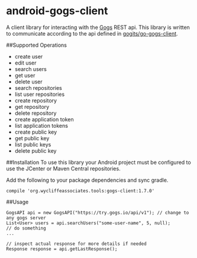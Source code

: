 # android-gogs-client
A client library for interacting with the [Gogs](https://gogs.io) REST api. This library is written to communicate according to the api defined in [gogits/go-gogs-client](https://github.com/gogits/go-gogs-client/wiki).

##Supported Operations
* create user
* edit user
* search users
* get user
* delete user
* search repositories
* list user repositories
* create repository
* get repository
* delete repository
* create application token
* list application tokens
* create public key
* get public key
* list public keys
* delete public key

##Installation
To use this library your Android project must be configured to use the JCenter or Maven Central repositories.

Add the following to your package dependencies and sync gradle.
```
compile 'org.wycliffeassociates.tools:gogs-client:1.7.0'
```

##Usage
```
GogsAPI api = new GogsAPI("https://try.gogs.io/api/v1"); // change to any gogs server
List<User> users = api.searchUsers("some-user-name", 5, null);
// do something
... 

// inspect actual response for more details if needed
Response response = api.getLastResponse();
```
